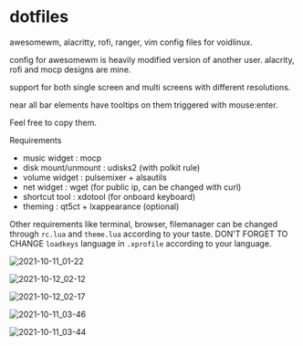 # dotfiles
awesomewm, alacritty, rofi, ranger, vim config files for voidlinux.

config for awesomewm is heavily modified version of another user. 
alacrity, rofi and mocp designs are mine.

support for both single screen and multi screens with different resolutions.

near all bar elements have tooltips on them triggered with mouse:enter.

Feel free to copy them.

Requirements
- music widget         : mocp
- disk mount/unmount   : udisks2 (with polkit rule)
- volume widget        : pulsemixer + alsautils
- net widget           : wget (for public ip, can be changed with curl)
- shortcut tool        : xdotool (for onboard keyboard)
- theming              : qt5ct + lxappearance (optional)

Other requirements like terminal, browser, filemanager can be changed through `rc.lua` and `theme.lua` according to your taste.
DON'T FORGET TO CHANGE `loadkeys` language in `.xprofile` according to your language.

![2021-10-11_01-22](https://user-images.githubusercontent.com/76511536/136715002-1e41b69c-f634-48dd-b2c6-a4cbf2688385.png)

![2021-10-12_02-12](https://user-images.githubusercontent.com/76511536/136866235-e48ad7be-bfbe-43e9-a696-d241ba62d237.png)

![2021-10-12_02-17](https://user-images.githubusercontent.com/76511536/136866239-20c44351-d564-4841-a37a-0641ca1e7a45.png)

![2021-10-11_03-46](https://user-images.githubusercontent.com/76511536/136719105-a091e9e1-4cea-4d01-afd4-76cfa61f9b0b.png)

![2021-10-11_03-44](https://user-images.githubusercontent.com/76511536/136719008-8632ef68-0c8e-4d35-8275-39772e8d01bc.png)
